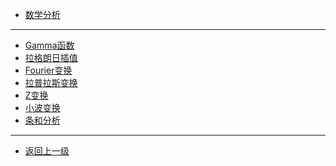 * [数学分析](math/analys/README.md)
---
* [Gamma函数](math/analys/gamma.md)
* [拉格朗日插值]()
* [Fourier变换]()
* [拉普拉斯变换]()
* [Z变换]()
* [小波变换]()
* [条和分析]()
---
* [返回上一级](math/README.md)

